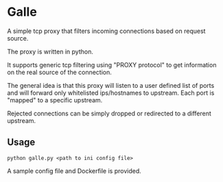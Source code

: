 # Galle

A simple tcp proxy that filters incoming connections based on request source.

The proxy is written in python.

It supports generic tcp filtering using "PROXY protocol" to get information on the real source of the connection.

The general idea is that this proxy will listen to a user defined list of ports and will forward only whitelisted ips/hostnames to upstream. Each port is "mapped" to a specific upstream.

Rejected connections can be simply dropped or redirected to a different upstream.

## Usage

    python galle.py <path to ini config file>

A sample config file and Dockerfile is provided.
